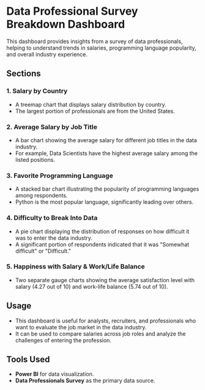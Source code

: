 # Data Professional Survey Breakdown Dashboard

This dashboard provides insights from a survey of data professionals, helping to understand trends in salaries, programming language popularity, and overall industry experience.

## Sections

### 1. Salary by Country
- A treemap chart that displays salary distribution by country.
- The largest portion of professionals are from the United States.

### 2. Average Salary by Job Title
- A bar chart showing the average salary for different job titles in the data industry.
- For example, Data Scientists have the highest average salary among the listed positions.

### 3. Favorite Programming Language
- A stacked bar chart illustrating the popularity of programming languages among respondents.
- Python is the most popular language, significantly leading over others.

### 4. Difficulty to Break Into Data
- A pie chart displaying the distribution of responses on how difficult it was to enter the data industry.
- A significant portion of respondents indicated that it was "Somewhat difficult" or "Difficult."

### 5. Happiness with Salary & Work/Life Balance
- Two separate gauge charts showing the average satisfaction level with salary (4.27 out of 10) and work-life balance (5.74 out of 10).

## Usage
- This dashboard is useful for analysts, recruiters, and professionals who want to evaluate the job market in the data industry.
- It can be used to compare salaries across job roles and analyze the challenges of entering the profession.

## Tools Used
- **Power BI** for data visualization.
- **Data Professionals Survey** as the primary data source.


